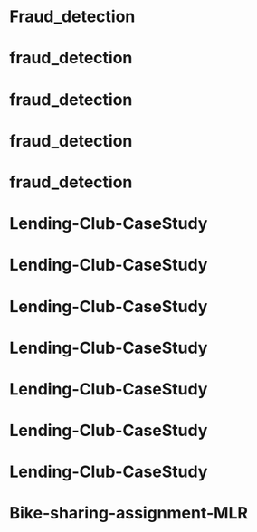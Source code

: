 # Fraud_detection
# fraud_detection
# fraud_detection
# fraud_detection
# fraud_detection
# Lending-Club-CaseStudy
 # Lending-Club-CaseStudy
# Lending-Club-CaseStudy
# Lending-Club-CaseStudy
# Lending-Club-CaseStudy
# Lending-Club-CaseStudy
# Lending-Club-CaseStudy
# Bike-sharing-assignment-MLR
